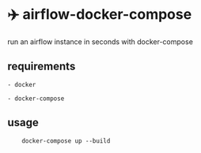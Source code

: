 # ✈️ airflow-docker-compose

run an airflow instance in seconds with docker-compose

## requirements 

    - docker 
    
    - docker-compose 

## usage 

        docker-compose up --build 
